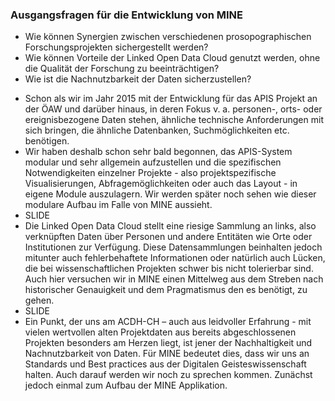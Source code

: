 ### Ausgangsfragen für die Entwicklung von MINE

- Wie können Synergien zwischen verschiedenen prosopographischen Forschungsprojekten sichergestellt werden?
- Wie können Vorteile der Linked Open Data Cloud genutzt werden, ohne die Qualität der Forschung zu beeinträchtigen?<!-- .element: class="fragment" -->
- Wie ist die Nachnutzbarkeit der Daten sicherzustellen?<!-- .element: class="fragment" -->


<aside class="notes">
    <ul>
    <li>Schon als wir im Jahr 2015 mit der Entwicklung für das APIS Projekt an der ÖAW und darüber hinaus, in deren Fokus v. a. personen-, orts- oder ereignisbezogene Daten stehen, ähnliche technische Anforderungen mit sich bringen, die ähnliche Datenbanken, Suchmöglichkeiten etc. benötigen.</li>
    <li>Wir haben deshalb schon sehr bald begonnen, das APIS-System modular und sehr allgemein aufzustellen und die spezifischen Notwendigkeiten einzelner Projekte - also projektspezifische Visualisierungen, Abfragemöglichkeiten oder auch das Layout - in eigene Module auszulagern.
    Wir werden später noch sehen wie dieser modulare Aufbau im Falle von MINE aussieht.</li>
    <li>SLIDE</li>
    <li>Die Linked Open Data Cloud stellt eine riesige Sammlung an links, also verknüpften Daten über Personen und andere Entitäten wie Orte oder Institutionen zur Verfügung. Diese Datensammlungen beinhalten jedoch mitunter auch fehlerbehaftete Informationen oder natürlich auch Lücken, die bei wissenschaftlichen Projekten schwer bis nicht tolerierbar sind. Auch hier versuchen wir in MINE einen Mittelweg aus dem Streben nach historischer Genauigkeit und
    dem Pragmatismus den es benötigt, zu gehen.</li>
    <li>SLIDE</li>
    <li>Ein Punkt, der uns am ACDH-CH – auch aus leidvoller Erfahrung - mit vielen wertvollen alten Projektdaten aus bereits abgeschlossenen Projekten besonders am Herzen liegt, ist jener der Nachhaltigkeit und Nachnutzbarkeit von Daten. Für MINE bedeutet dies, dass wir uns an Standards und Best practices aus der Digitalen Geisteswissenschaft halten. Auch darauf werden wir noch zu sprechen kommen. Zunächst jedoch einmal zum Aufbau der MINE Applikation.</li>
    </ul>
</aside>